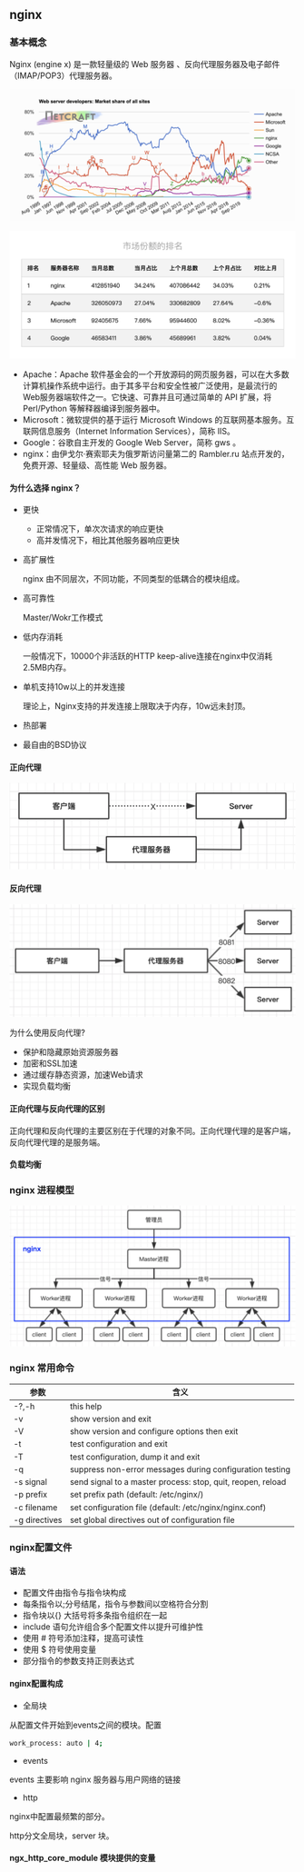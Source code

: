 ## nginx

### 基本概念

Nginx (engine x) 是一款轻量级的 Web 服务器 、反向代理服务器及电子邮件（IMAP/POP3）代理服务器。

![web server市场份额统计](image/nginx_server_history.png)

![2020年10月web server市场份额](image/nginx_market.png)

+ Apache：Apache 软件基金会的一个开放源码的网页服务器，可以在大多数计算机操作系统中运行。由于其多平台和安全性被广泛使用，是最流行的 Web服务器端软件之一。它快速、可靠并且可通过简单的 API 扩展，将 Perl/Python 等解释器编译到服务器中。
+ Microsoft：微软提供的基于运行 Microsoft Windows 的互联网基本服务。互联网信息服务（Internet Information Services），简称 IIS。
+ Google：谷歌自主开发的 Google Web Server，简称 gws 。
+ nginx：由伊戈尔·赛索耶夫为俄罗斯访问量第二的 Rambler.ru 站点开发的，免费开源、轻量级、高性能 Web 服务器。

#### 为什么选择 nginx？

+ 更快
  + 正常情况下，单次次请求的响应更快
  + 高并发情况下，相比其他服务器响应更快
+ 高扩展性

  nginx 由不同层次，不同功能，不同类型的低耦合的模块组成。
+ 高可靠性

  Master/Wokr工作模式
+ 低内存消耗

  一般情况下，10000个非活跃的HTTP keep-alive连接在nginx中仅消耗2.5MB内存。
+ 单机支持10w以上的并发连接

  理论上，Nginx支持的并发连接上限取决于内存，10w远未封顶。
+ 热部署
+ 最自由的BSD协议


#### 正向代理

![正向代理](image/forward_proxy.png)


#### 反向代理

![反向代理](image/reverse_proxy.png)

为什么使用反向代理?

+ 保护和隐藏原始资源服务器
+ 加密和SSL加速
+ 通过缓存静态资源，加速Web请求
+ 实现负载均衡

#### 正向代理与反向代理的区别

正向代理和反向代理的主要区别在于代理的对象不同。正向代理代理的是客户端，反向代理代理的是服务端。

#### 负载均衡


### nginx 进程模型

![nginx_model](image/nginx_model.png)

### nginx 常用命令

|参数|含义|
|---|---|
|-?,-h|this help|
|-v|show version and exit|
|-V|show version and configure options then exit|
|-t|test configuration and exit|
|-T|test configuration, dump it and exit|
|-q|suppress non-error messages during configuration testing|
|-s signal|send signal to a master process: stop, quit, reopen, reload|
|-p prefix|set prefix path (default: /etc/nginx/)|
|-c filename|set configuration file (default: /etc/nginx/nginx.conf)|
|-g directives|set global directives out of configuration file|


### nginx配置文件

#### 语法

+ 配置文件由指令与指令块构成
+ 每条指令以;分号结尾，指令与参数间以空格符合分割
+ 指令块以{} 大括号将多条指令组织在一起
+ include 语句允许组合多个配置文件以提升可维护性
+ 使用 # 符号添加注释，提高可读性
+ 使用 $ 符号使用变量
+ 部分指令的参数支持正则表达式

#### nginx配置构成

+ 全局块

从配置文件开始到events之间的模块。配置

```bash
work_process: auto | 4;
```

+ events

events 主要影响 nginx 服务器与用户网络的链接

+ http

nginx中配置最频繁的部分。

http分文全局块，server 块。

#### ngx_http_core_module 模块提供的变量
